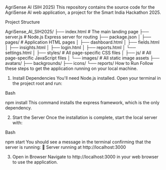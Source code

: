 AgriSense AI (SIH 2025)
This repository contains the source code for the AgriSense AI web application, a project for the Smart India Hackathon 2025.

Project Structure

AgriSense_AI_SIH2025/
├── index.html              # The main landing page
├── server.js               # Node.js Express server for routing
├── package.json
│
├── pages/                  # Application HTML pages
│   ├── dashboard.html
│   ├── fields.html
│   ├── insights.html
│   ├── login.html
│   ├── reports.html
│   └── settings.html
│
├── styles/                 # All page-specific CSS files
│
├── js/                     # All page-specific JavaScript files
│
└── images/                 # All static image assets
    ├── avatars/
    ├── backgrounds/
    ├── icons/
    └── reports/
How to Run
Follow these steps to get the application running on your local machine.

1. Install Dependencies
You'll need Node.js installed. Open your terminal in the project root and run:

Bash

npm install
This command installs the express framework, which is the only dependency.

2. Start the Server
Once the installation is complete, start the local server with:

Bash

npm start
You should see a message in the terminal confirming that the server is running:
🚀 Server running at http://localhost:3000

3. Open in Browser
Navigate to http://localhost:3000 in your web browser to use the application.
